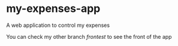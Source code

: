 # my-expenses-app
A web application to control my expenses

You can check my other branch *frontest* to see the front of the app
